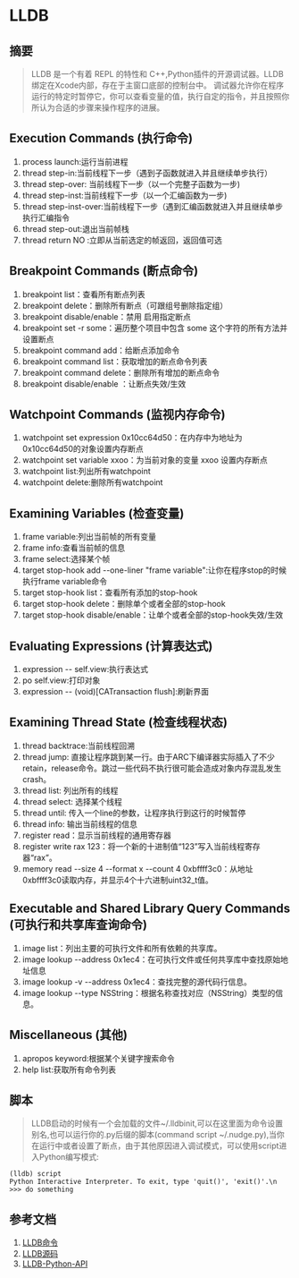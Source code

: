 #  LLDB

## 摘要

> LLDB 是一个有着 REPL 的特性和 C++,Python插件的开源调试器。LLDB绑定在Xcode内部，存在于主窗口底部的控制台中。 调试器允许你在程序运行的特定时暂停它，你可以查看变量的值，执行自定的指令，并且按照你所认为合适的步骤来操作程序的进展。

## Execution Commands (执行命令)

1. process launch:运行当前进程
2. thread step-in:当前线程下一步（遇到子函数就进入并且继续单步执行）
3. thread step-over: 当前线程下一步（以一个完整子函数为一步)
4. thread step-inst:当前线程下一步（以一个汇编函数为一步)
5. thread step-inst-over:当前线程下一步（遇到汇编函数就进入并且继续单步执行汇编指令
6. thread step-out:退出当前帧栈
7. thread return NO :立即从当前选定的帧返回，返回值可选

## Breakpoint Commands (断点命令)

1. breakpoint list：查看所有断点列表
2. breakpoint delete：删除所有断点（可跟组号删除指定组）
3. breakpoint disable/enable：禁用 启用指定断点
4. breakpoint set -r some：遍历整个项目中包含 some 这个字符的所有方法并设置断点
5. breakpoint command add：给断点添加命令
6. breakpoint command list：获取增加的断点命令列表
7. breakpoint command delete：删除所有增加的断点命令
8. breakpoint disable/enable ：让断点失效/生效
    
## Watchpoint Commands (监视内存命令)

1. watchpoint set expression 0x10cc64d50：在内存中为地址为0x10cc64d50的对象设置内存断点
2. watchpoint set variable xxoo：为当前对象的变量 xxoo 设置内存断点
3. watchpoint list:列出所有watchpoint
4. watchpoint delete:删除所有watchpoint

## Examining Variables (检查变量)

1. frame variable:列出当前帧的所有变量
2. frame info:查看当前帧的信息
3. frame select:选择某个帧
4. target stop-hook add --one-liner "frame variable":让你在程序stop的时候执行frame variable命令
5. target stop-hook list：查看所有添加的stop-hook
6. target stop-hook delete：删除单个或者全部的stop-hook
7. target stop-hook disable/enable：让单个或者全部的stop-hook失效/生效

## Evaluating Expressions (计算表达式)

1. expression -- self.view:执行表达式
2. po self.view:打印对象
3. expression -- (void)[CATransaction flush]:刷新界面

## Examining Thread State (检查线程状态)

1. thread backtrace:当前线程回溯
2. thread jump: 直接让程序跳到某一行。由于ARC下编译器实际插入了不少retain，release命令。跳过一些代码不执行很可能会造成对象内存混乱发生crash。
3. thread list: 列出所有的线程
4. thread select: 选择某个线程
5. thread until: 传入一个line的参数，让程序执行到这行的时候暂停
6. thread info: 输出当前线程的信息
7. register read：显示当前线程的通用寄存器
8. register write rax 123：将一个新的十进制值“123”写入当前线程寄存器“rax”。
9. memory read --size 4 --format x --count 4 0xbffff3c0：从地址0xbffff3c0读取内存，并显示4个十六进制uint32_t值。

## Executable and Shared Library Query Commands (可执行和共享库查询命令)

1. image list：列出主要的可执行文件和所有依赖的共享库。
2. image lookup --address 0x1ec4：在可执行文件或任何共享库中查找原始地址信息
3. image lookup -v --address 0x1ec4：查找完整的源代码行信息。
4. image lookup --type NSString：根据名称查找对应（NSString）类型的信息。

## Miscellaneous (其他)

1. apropos keyword:根据某个关键字搜索命令
2. help list:获取所有命令列表

## 脚本

> LLDB启动的时候有一个会加载的文件~/.lldbinit,可以在这里面为命令设置别名,也可以运行你的.py后缀的脚本(command script ~/.nudge.py),当你在运行中或者设置了断点，由于其他原因进入调试模式，可以使用script进入Python编写模式:

```
(lldb) script
Python Interactive Interpreter. To exit, type 'quit()', 'exit()'.\n
>>> do something
```

## 参考文档

1. [LLDB命令](https://lldb.llvm.org/use/map.html)
2. [LLDB源码](https://github.com/llvm/llvm-project.git)
3. [LLDB-Python-API](https://lldb.llvm.org/python_reference/index.html)

